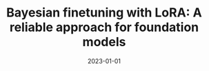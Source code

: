 ---
title: "Bayesian finetuning with LoRA: A reliable approach for foundation models"
collection: publications
category: manuscripts
permalink: /publication/2023-01-01-bayesian-mongoose
excerpt: 'This paper presents a Bayesian approach to finetuning large language models using LoRA.'
date: 2023-01-01
venue: 'NeurIPS'
citation: 'Yang AX, Aitchison L. (2023). &quot;Bayesian finetuning with LoRA: A reliable approach for foundation models.&quot; <i>NeurIPS</i>.'
--- 